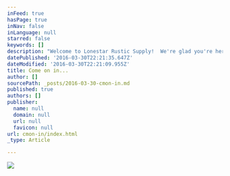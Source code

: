 ```yaml
---
inFeed: true
hasPage: true
inNav: false
inLanguage: null
starred: false
keywords: []
description: "Welcome to Lonestar Rustic Supply!  We're glad you're here.  Kick off your boots, put your feet up, and take a look around... you're sure to find the perfect rustic treasure you've been searching for. "
datePublished: '2016-03-30T22:21:35.647Z'
dateModified: '2016-03-30T22:21:09.955Z'
title: Come on in...
author: []
sourcePath: _posts/2016-03-30-cmon-in.md
published: true
authors: []
publisher:
  name: null
  domain: null
  url: null
  favicon: null
url: cmon-in/index.html
_type: Article

---
```

![](https://the-grid-user-content.s3-us-west-2.amazonaws.com/cc7c90ca-a884-4280-a8ef-7497481d6d0b.jpg)